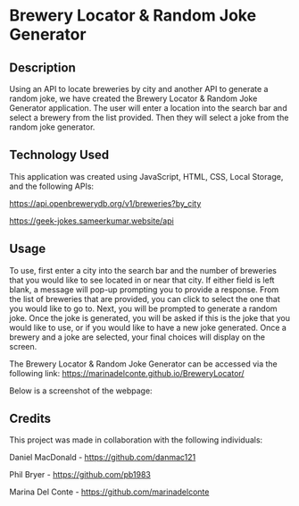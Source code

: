 # Brewery Locator & Random Joke Generator

## Description

Using an API to locate breweries by city and another API to generate a random joke, we have created the Brewery Locator & Random Joke Generator application. The user will enter a location into the search bar and select a brewery from the list provided. Then they will select a joke from the random joke generator.

## Technology Used

This application was created using JavaScript, HTML, CSS, Local Storage, and the following APIs:

https://api.openbrewerydb.org/v1/breweries?by_city

https://geek-jokes.sameerkumar.website/api

## Usage

To use, first enter a city into the search bar and the number of breweries that you would like to see located in or near that city. If either field is left blank, a message will pop-up prompting you to provide a response. From the list of breweries that are provided, you can click to select the one that you would like to go to. Next, you will be prompted to generate a random joke. Once the joke is generated, you will be asked if this is the joke that you would like to use, or if you would like to have a new joke generated. Once a brewery and a joke are selected, your final choices will display on the screen.

The Brewery Locator & Random Joke Generator can be accessed via the following link: https://marinadelconte.github.io/BreweryLocator/

Below is a screenshot of the webpage:

## Credits

This project was made in collaboration with the following individuals:
 
Daniel MacDonald - https://github.com/danmac121

Phil Bryer - https://github.com/pb1983 

Marina Del Conte - https://github.com/marinadelconte



